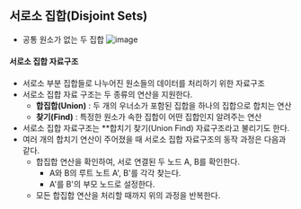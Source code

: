 ## 서로소 집합(Disjoint Sets)
- 공통 원소가 없는 두 집합
![image](https://user-images.githubusercontent.com/61777583/96076786-1eb0bc80-0ee9-11eb-81bb-9cb17efa91fc.png)

#### 서로소 집합 자료구조
- 서로소 부분 집합들로 나누어진 원소들의 데이터를 처리하기 위한 자료구조
- 서로소 집합 자료 구조는 두 종류의 연산을 지원한다.
  - **합집합(Union)** : 두 개의 우너소가 포함된 집합을 하나의 집합으로 합치는 연산
  - **찾기(Find)** : 특정한 원소가 속한 집합이 어떤 집합인지 알려주는 연산
- 서로소 집합 자료구조는 **합치기 찾기(Union Find) 자료구조라고 불리기도 한다.
- 여러 개의 합치기 연산이 주어졌을 때 서로소 집합 자료구조의 동작 과정은 다음과 같다.
  - 합집합 연산을 확인하여, 서로 연결된 두 노드 A, B를 확인한다.
    - A와 B의 루트 노트 A', B'를 각각 찾는다.
    - A'를 B'의 부모 노드로 설정한다.
  - 모든 합집합 연산을 처리할 때까지 위의 과정을 반복한다.
  
  
